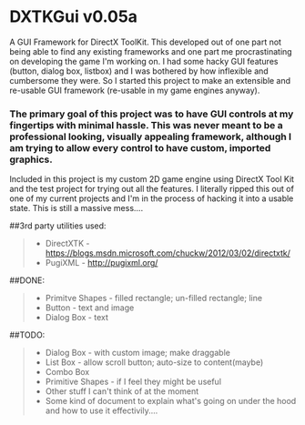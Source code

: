 # DXTKGui v0.05a

A GUI Framework for DirectX ToolKit.
This developed out of one part not being able to find any existing frameworks and one part me procrastinating on developing the game I'm working on. I had some hacky GUI features (button, dialog box, listbox) and I was bothered by how inflexible and cumbersome they were. So I started this project to make an extensible and re-usable GUI framework (re-usable in my game engines anyway).

### The primary goal of this project was to have GUI controls at my fingertips with minimal hassle. This was never meant to be a professional looking, visually appealing framework, although I am trying to allow every control to have custom, imported graphics.


Included in this project is my custom 2D game engine using DirectX Tool Kit and the test project for trying out all the features.
I literally ripped this out of one of my current projects and I'm in the process of hacking it into a usable state.
This is still a massive mess....


##3rd party utilities used:
>- DirectXTK - https://blogs.msdn.microsoft.com/chuckw/2012/03/02/directxtk/
>- PugiXML - http://pugixml.org/


##DONE:
>- Primitve Shapes - filled rectangle; un-filled rectangle; line
>- Button - text and image
>- Dialog Box - text

##TODO:
>- Dialog Box - with custom image; make draggable
>- List Box - allow scroll button; auto-size to content(maybe)
>- Combo Box
>- Primitive Shapes - if I feel they might be useful
>- Other stuff I can't think of at the moment
>- Some kind of document to explain what's going on under the hood and how to use it effectivily....

